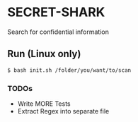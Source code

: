# SECRET-SHARK
Search for confidential information

## Run (Linux only)

```sh
$ bash init.sh /folder/you/want/to/scan
```

### TODOs

 - Write MORE Tests
 - Extract Regex into separate file

